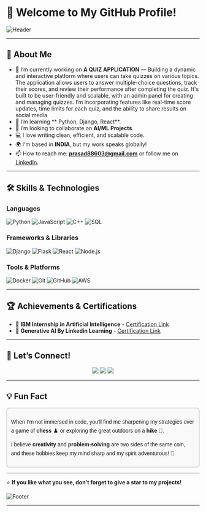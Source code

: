 # 🌟 Welcome to My GitHub Profile!

![Header](https://capsule-render.vercel.app/api?type=waving&color=gradient&height=250&section=header&text=Hi,%20I'm%20S%20v%20v%20Durga%20Prasad!&fontSize=50&fontColor=fff&animation=fadeIn)
    
---   
 
## 🚀 About Me

- 🔭 I’m currently working on **A QUIZ APPLICATION** — Building a dynamic and interactive platform where users can take quizzes on various topics. The application allows users to answer multiple-choice questions, track their scores, and review their performance after completing the quiz. It's built to be user-friendly and scalable, with an admin panel for creating and managing quizzes. I’m incorporating features like real-time score updates, time limits for each quiz, and the ability to share results on social media
- 🌱 I’m learning ** Python, Django, React**.
- 👯 I’m looking to collaborate on **AI/ML Projects**.
- 💻 I love writing clean, efficient, and scalable code.
- 🌍 I'm based in **INDIA**, but my work speaks globally! 
- 📫 How to reach me: **prasad88603@gmail.com** or follow me on [LinkedIn](www.linkedin.com/in/s-v-v-durga-prasad).

---

## 🛠️ Skills & Technologies

### **Languages**
![Python](https://img.shields.io/badge/-Python-3776AB?style=flat-square&logo=python&logoColor=white)
![JavaScript](https://img.shields.io/badge/-JavaScript-F7DF1E?style=flat-square&logo=javascript&logoColor=black)
![C++](https://img.shields.io/badge/-C++-00599C?style=flat-square&logo=cplusplus&logoColor=white)
![SQL](https://img.shields.io/badge/-SQL-4479A1?style=flat-square&logo=postgresql&logoColor=white)

### **Frameworks & Libraries**
![Django](https://img.shields.io/badge/-Django-092E20?style=flat-square&logo=django&logoColor=white)
![Flask](https://img.shields.io/badge/-Flask-000000?style=flat-square&logo=flask&logoColor=white)
![React](https://img.shields.io/badge/-React-61DAFB?style=flat-square&logo=react&logoColor=black)
![Node.js](https://img.shields.io/badge/-Node.js-339933?style=flat-square&logo=nodedotjs&logoColor=white)

### **Tools & Platforms**
![Docker](https://img.shields.io/badge/-Docker-2496ED?style=flat-square&logo=docker&logoColor=white)
![Git](https://img.shields.io/badge/-Git-F05032?style=flat-square&logo=git&logoColor=white)
![GitHub](https://img.shields.io/badge/-GitHub-181717?style=flat-square&logo=github&logoColor=white)
![AWS](https://img.shields.io/badge/-AWS-FF9900?style=flat-square&logo=amazonaws&logoColor=white)

---


## 🏆 Achievements & Certifications

-  🥇 **IBM Internship in Artificial Intelligence** - [Certification Link](https://drive.google.com/file/d/1URi71jNxJ6YDDJA6PFtUwXy35tzmMCdG/view?usp=sharing)
-  🥇 **Generative AI By Linkedin Learning** - [Certification Link](https://drive.google.com/file/d/1jI66BErvjxwlS5Z03tq0CBr5XNMhNnn4/view?usp=sharing)
  
---

## 🤝 Let’s Connect!

<p align="center">
<a href="https://linkedin.com/in/s-v-v-durga-prasad/" target="_blank"><img src="https://img.shields.io/badge/-LinkedIn-blue?style=for-the-badge&logo=linkedin&logoColor=white" /></a>
<a href="#" target="_blank"><img src="https://img.shields.io/badge/-Portfolio-black?style=for-the-badge&logo=google-chrome&logoColor=white" /></a>
<a href="mailto:prasad88603@gmail.com" target="_blank"><img src="https://img.shields.io/badge/-Email-red?style=for-the-badge&logo=gmail&logoColor=white" /></a>
</p>

---

## 💡 **Fun Fact**

<div style="padding: 10px; border: 2px solid #ccc; border-radius: 8px; background: #f9f9f9; line-height: 1.6; font-family: Arial, sans-serif;">

When I’m not immersed in code, you’ll find me sharpening my strategies over a game of **chess** ♟️ or exploring the great outdoors on a **hike** 🥾.  

I believe **creativity** and **problem-solving** are two sides of the same coin, and these hobbies keep my mind sharp and my spirit adventurous! 🌟  

</div>

---

⭐️ **If you like what you see, don’t forget to give a star to my projects!**




![Footer](https://capsule-render.vercel.app/api?type=waving&color=gradient&height=150&section=footer)

---


